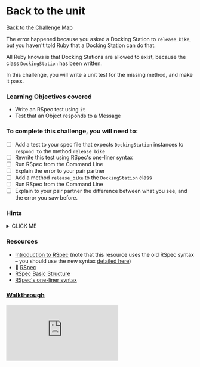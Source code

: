 # Back to the unit

[Back to the Challenge Map](0_challenge_map.md)

The error happened because you asked a Docking Station to `release_bike`, but you haven't told Ruby that a Docking Station can do that.

All Ruby knows is that Docking Stations are allowed to exist, because the class `DockingStation` has been written.

In this challenge, you will write a unit test for the missing method, and make it pass.

### Learning Objectives covered
- Write an RSpec test using `it`
- Test that an Object responds to a Message

### To complete this challenge, you will need to:

- [ ] Add a test to your spec file that expects `DockingStation` instances to `respond_to` the method `release_bike`
- [ ] Rewrite this test using RSpec's one-liner syntax
- [ ] Run RSpec from the Command Line
- [ ] Explain the error to your pair partner
- [ ] Add a method `release_bike` to the `DockingStation` class
- [ ] Run RSpec from the Command Line
- [ ] Explain to your pair partner the difference between what you see, and the error you saw before.

### Hints

<details><summary>CLICK ME</summary>
  <li>Our job, once again, is to write a unit test which fails in the same way as the feature test we have just run.  Again, this will require some RSpec specific syntax to achieve - check the resources below for more information on this.</li>
  <li>Once you have a failing test, the next step is to pass it in the simplest way possible?  How do we do this?  First of all you need to be clear on why the test is currently failing - what is the error message telling you to do?</li>
  <li>Resist the temptation to make guesses about how you think a unit of behaviour will work in the long run - do the bare minimum required to get past this error message.</li>
</details>

### Resources

- [Introduction to RSpec](http://blog.teamtreehouse.com/an-introduction-to-rspec) (note that this resource uses the old RSpec syntax – you should use the new syntax [detailed here](http://rspec.info/blog/2012/06/rspecs-new-expectation-syntax/))
- :pill: [RSpec](https://github.com/makersacademy/course/blob/master/pills/rspec.md)
- [RSpec Basic Structure](https://www.relishapp.com/rspec/rspec-core/docs/example-groups/basic-structure-describe-it)
- [RSpec's one-liner syntax](https://www.relishapp.com/rspec/rspec-core/v/3-2/docs/subject/one-liner-syntax)

### [Walkthrough](walkthroughs/8.md)


![Tracking pixel](https://githubanalytics.herokuapp.com/course/boris_bikes/8_back_to_the_unit.md)
